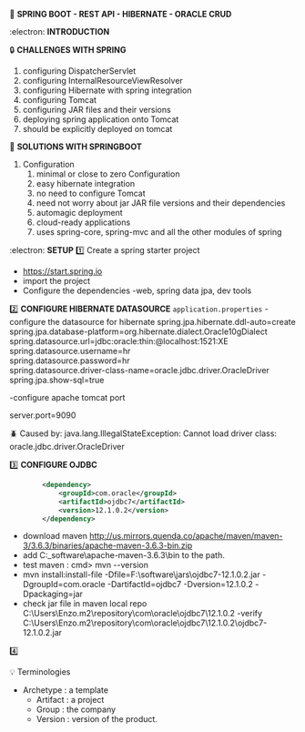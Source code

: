:beginner: **SPRING BOOT - REST API - HIBERNATE - ORACLE CRUD**

:electron: **INTRODUCTION**

:lock: **CHALLENGES WITH SPRING**
   1. configuring DispatcherServlet
   2. configuring InternalResourceViewResolver
   3. configuring Hibernate with spring integration
   4. configuring Tomcat
   5. configuring JAR files and their versions
   6. deploying spring application onto Tomcat
   7. should be explicitly deployed on tomcat

:key: **SOLUTIONS WITH SPRINGBOOT**
1. Configuration
   1. minimal or close to zero Configuration
   2. easy hibernate integration
   3. no need to configure Tomcat
   4. need not worry about jar JAR file versions and their dependencies
   5. automagic deployment
   6. cloud-ready applications
   7. uses spring-core, spring-mvc and all the other modules of spring

:electron: **SETUP**
:one: Create a spring starter project
- https://start.spring.io
- import the project
- Configure the dependencies -web, spring data jpa, dev tools

:two: **CONFIGURE HIBERNATE DATASOURCE**
`application.properties`
-configure the datasource for hibernate
spring.jpa.hibernate.ddl-auto=create  
spring.jpa.database-platform=org.hibernate.dialect.Oracle10gDialect  
spring.datasource.url=jdbc:oracle:thin:@localhost:1521:XE  
spring.datasource.username=hr  
spring.datasource.password=hr  
spring.datasource.driver-class-name=oracle.jdbc.driver.OracleDriver  
spring.jpa.show-sql=true  

-configure apache tomcat port

server.port=9090

:beetle: Caused by: java.lang.IllegalStateException: Cannot load driver class: oracle.jdbc.driver.OracleDriver

:three: **CONFIGURE OJDBC**
```xml
		<dependency>
			<groupId>com.oracle</groupId>
			<artifactId>ojdbc7</artifactId>
			<version>12.1.0.2</version>
		</dependency>
```
- download maven 
http://us.mirrors.quenda.co/apache/maven/maven-3/3.6.3/binaries/apache-maven-3.6.3-bin.zip
- add C:\_software\apache-maven-3.6.3\bin to the path.
- test maven : cmd> mvn --version
- mvn install:install-file -Dfile=F:\software\jars\ojdbc7-12.1.0.2.jar -DgroupId=com.oracle -DartifactId=ojdbc7 -Dversion=12.1.0.2 -Dpackaging=jar
- check jar file in maven local repo C:\Users\Enzo\.m2\repository\com\oracle\ojdbc7\12.1.0.2
-verify C:\Users\Enzo\.m2\repository\com\oracle\ojdbc7\12.1.0.2\ojdbc7-12.1.0.2.jar

:four:

:bulb: Terminologies
- Archetype : a template
  - Artifact : a project 
  - Group : the company
  - Version : version of the product.

